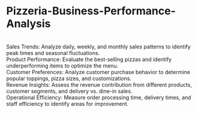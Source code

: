 # Pizzeria-Business-Performance-Analysis
<br>
Sales Trends: Analyze daily, weekly, and monthly sales patterns to identify peak times and seasonal fluctuations.
<br>
Product Performance: Evaluate the best-selling pizzas and identify underperforming items to optimize the menu.
<br>
Customer Preferences: Analyze customer purchase behavior to determine popular toppings, pizza sizes, and customizations.
<br>
Revenue Insights: Assess the revenue contribution from different products, customer segments, and delivery vs. dine-in sales.
<br>
Operational Efficiency: Measure order processing time, delivery times, and staff efficiency to identify areas for improvement.
